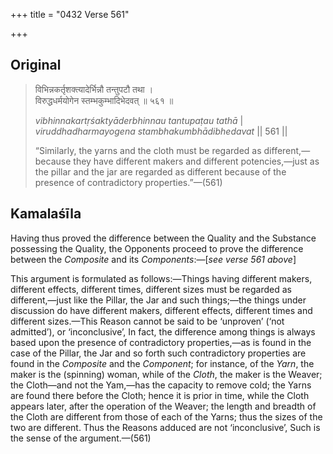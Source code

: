 +++
title = "0432 Verse 561"

+++
## Original 
>
> विभिन्नकर्तृशक्त्यादेर्भिन्नौ तन्तुपटौ तथा ।  
> विरुद्धधर्मयोगेन स्तम्भकुम्भादिभेदवत् ॥ ५६१ ॥ 
>
> *vibhinnakartṛśaktyāderbhinnau tantupaṭau tathā* \|  
> *viruddhadharmayogena stambhakumbhādibhedavat* \|\| 561 \|\| 
>
> “Similarly, the yarns and the cloth must be regarded as different,—because they have different makers and different potencies,—just as the pillar and the jar are regarded as different because of the presence of contradictory properties.”—(561)



## Kamalaśīla

Having thus proved the difference between the Quality and the Substance possessing the Quality, the Opponents proceed to prove the difference between the *Composite* and its *Components*:—[*see verse 561 above*]

This argument is formulated as follows:—Things having different makers, different effects, different times, different sizes must be regarded as different,—just like the Pillar, the Jar and such things;—the things under discussion do have different makers, different effects, different times and different sizes.—This Reason cannot be said to be ‘unproven’ (‘not admitted’), or ‘inconclusive’, In fact, the difference among things is always based upon the presence of contradictory properties,—as is found in the case of the Pillar, the Jar and so forth such contradictory properties are found in the *Composite* and the *Component*; for instance, of the *Yarn*, the maker is the (spinning) woman, while of the *Cloth*, the maker is the Weaver; the Cloth—and not the Yam,—has the capacity to remove cold; the Yarns are found there before the Cloth; hence it is prior in time, while the Cloth appears later, after the operation of the Weaver; the length and breadth of the Cloth are different from those of each of the Yarns; thus the sizes of the two are different. Thus the Reasons adduced are not ‘inconclusive’, Such is the sense of the argument.—(561)


